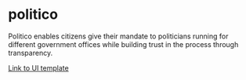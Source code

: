 # politico

Politico enables citizens give their mandate to politicians running for different government offices while building trust in the process through transparency.

[Link to UI template](https://dbytecoderc.github.io/politico/UI)
